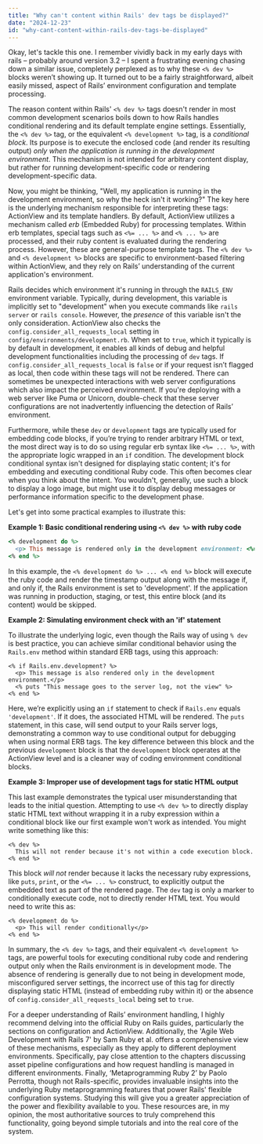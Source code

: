 ```yaml
---
title: "Why can't content within Rails' dev tags be displayed?"
date: "2024-12-23"
id: "why-cant-content-within-rails-dev-tags-be-displayed"
---
```


Okay, let's tackle this one. I remember vividly back in my early days with rails – probably around version 3.2 – I spent a frustrating evening chasing down a similar issue, completely perplexed as to why these `<% dev %>` blocks weren’t showing up. It turned out to be a fairly straightforward, albeit easily missed, aspect of Rails’ environment configuration and template processing.

The reason content within Rails' `<% dev %>` tags doesn't render in most common development scenarios boils down to how Rails handles conditional rendering and its default template engine settings. Essentially, the `<% dev %>` tag, or the equivalent `<% development %>` tag, is a *conditional block*. Its purpose is to execute the enclosed code (and render its resulting output) *only when the application is running in the development environment*. This mechanism is not intended for arbitrary content display, but rather for running development-specific code or rendering development-specific data.

Now, you might be thinking, "Well, my application is running in the development environment, so why the heck isn't it working?" The key here is the underlying mechanism responsible for interpreting these tags: ActionView and its template handlers. By default, ActionView utilizes a mechanism called *erb* (Embedded Ruby) for processing templates. Within erb templates, special tags such as `<%= ... %>` and `<% ... %>` are processed, and their ruby content is evaluated during the rendering process. However, these are general-purpose template tags. The `<% dev %>` and `<% development %>` blocks are specific to environment-based filtering within ActionView, and they rely on Rails’ understanding of the current application's environment.

Rails decides which environment it's running in through the `RAILS_ENV` environment variable. Typically, during development, this variable is implicitly set to "development" when you execute commands like `rails server` or `rails console`. However, the *presence* of this variable isn't the only consideration. ActionView also checks the `config.consider_all_requests_local` setting in `config/environments/development.rb`. When set to `true`, which it typically is by default in development, it enables all kinds of debug and helpful development functionalities including the processing of `dev` tags. If `config.consider_all_requests_local` is `false` or if your request isn’t flagged as local, then code within these tags will not be rendered. There can sometimes be unexpected interactions with web server configurations which also impact the perceived environment. If you're deploying with a web server like Puma or Unicorn, double-check that these server configurations are not inadvertently influencing the detection of Rails’ environment.

Furthermore, while these `dev` or `development` tags are typically used for embedding code blocks, if you’re trying to render arbitrary HTML or text, the most direct way is to do so using regular erb syntax like `<%= ... %>`, with the appropriate logic wrapped in an `if` condition. The development block conditional syntax isn't designed for displaying static content; it's for embedding and executing conditional Ruby code. This often becomes clear when you think about the intent. You wouldn't, generally, use such a block to display a logo image, but might use it to display debug messages or performance information specific to the development phase.

Let's get into some practical examples to illustrate this:

**Example 1: Basic conditional rendering using `<% dev %>` with ruby code**

```ruby
<% development do %>
  <p> This message is rendered only in the development environment: <%= Time.now %></p>
<% end %>
```

In this example, the `<% development do %> ... <% end %>` block will execute the ruby code and render the timestamp output along with the message if, and only if, the Rails environment is set to 'development'. If the application was running in production, staging, or test, this entire block (and its content) would be skipped.

**Example 2: Simulating environment check with an 'if' statement**

To illustrate the underlying logic, even though the Rails way of using `% dev` is best practice, you can achieve similar conditional behavior using the `Rails.env` method within standard ERB tags, using this approach:

```erb
<% if Rails.env.development? %>
  <p> This message is also rendered only in the development environment.</p>
  <% puts "This message goes to the server log, not the view" %>
<% end %>
```
Here, we’re explicitly using an `if` statement to check if `Rails.env` equals `'development'`. If it does, the associated HTML will be rendered. The `puts` statement, in this case, will send output to your Rails server logs, demonstrating a common way to use conditional output for debugging when using normal ERB tags. The key difference between this block and the previous `development` block is that the `development` block operates at the ActionView level and is a cleaner way of coding environment conditional blocks.

**Example 3: Improper use of development tags for static HTML output**

This last example demonstrates the typical user misunderstanding that leads to the initial question. Attempting to use `<% dev %>` to directly display static HTML text without wrapping it in a ruby expression within a conditional block like our first example won't work as intended. You might write something like this:

```erb
<% dev %>
  This will not render because it's not within a code execution block.
<% end %>
```

This block *will not* render because it lacks the necessary ruby expressions, like `puts`, `print`, or the `<%= ... %>` construct, to explicitly output the embedded text as part of the rendered page. The `dev` tag is only a marker to conditionally execute code, not to directly render HTML text. You would need to write this as:

```erb
<% development do %>
  <p> This will render conditionally</p>
<% end %>
```

In summary, the `<% dev %>` tags, and their equivalent `<% development %>` tags, are powerful tools for executing conditional ruby code and rendering output only when the Rails environment is in development mode. The absence of rendering is generally due to not being in development mode, misconfigured server settings, the incorrect use of this tag for directly displaying static HTML (instead of embedding ruby within it) or the absence of `config.consider_all_requests_local` being set to `true`.

For a deeper understanding of Rails’ environment handling, I highly recommend delving into the official Ruby on Rails guides, particularly the sections on configuration and ActionView. Additionally, the 'Agile Web Development with Rails 7' by Sam Ruby et al. offers a comprehensive view of these mechanisms, especially as they apply to different deployment environments. Specifically, pay close attention to the chapters discussing asset pipeline configurations and how request handling is managed in different environments. Finally, ‘Metaprogramming Ruby 2’ by Paolo Perrotta, though not Rails-specific, provides invaluable insights into the underlying Ruby metaprogramming features that power Rails' flexible configuration systems. Studying this will give you a greater appreciation of the power and flexibility available to you. These resources are, in my opinion, the most authoritative sources to truly comprehend this functionality, going beyond simple tutorials and into the real core of the system.
